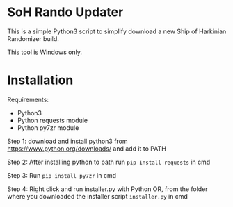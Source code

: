 # SoH Rando Updater
This is a simple Python3 script to simplify download a new Ship of Harkinian Randomizer build.

This tool is Windows only.

# Installation
Requirements:

  * Python3
  * Python requests module
  * Python py7zr module
  
  Step 1: download and install python3 from https://www.python.org/downloads/ and add it to PATH
  
  Step 2: After installing python to path run `pip install requests` in cmd
  
  Step 3: Run `pip install py7zr` in cmd
  
  Step 4: Right click and run installer.py with Python OR, from the folder where you downloaded the installer script `installer.py` in cmd
